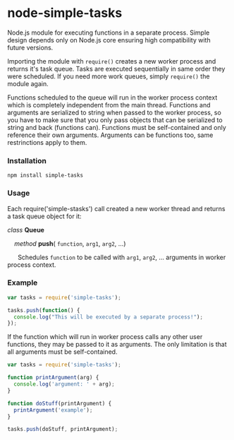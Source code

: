 # node-simple-tasks
Node.js module for executing functions in a separate process. Simple design depends only on Node.js core ensuring high compatibility with future versions.

Importing the module with `require()` creates a new worker process and returns it's task queue. Tasks are executed sequentially in same order they were scheduled. If you need more work queues, simply `require()` the module again.

Functions scheduled to the queue will run in the worker process context which is completely independent from the main thread. Functions and arguments are serialized to string when passed to the worker process, so you have to make sure that you only pass objects that can be serialized to string and back (functions can). Functions must be self-contained and only reference their own arguments. Arguments can be functions too, same restrinctions apply to them.

### Installation
`npm install simple-tasks`

### Usage
Each require('simple-stasks') call created a new worker thread and returns a task queue object for it:

*class*  **Queue**

&nbsp;&nbsp;&nbsp;&nbsp;*method*  **push**( `function`, `arg1`, `arg2`, ...)

&nbsp;&nbsp;&nbsp;&nbsp;&nbsp;&nbsp;Schedules `function` to be called with `arg1`, `arg2`, ... arguments in worker process context.
  
  
### Example
```javascript
var tasks = require('simple-tasks');

tasks.push(function() {
  console.log("This will be executed by a separate process!");
});
```
If the function which will run in worker process calls any other user functions, they may be passed to it as arguments. The only limitation is that all arguments must be self-contained.
```javascript
var tasks = require('simple-tasks');

function printArgument(arg) {
  console.log('argument: ' + arg);
}

function doStuff(printArgument) {
  printArgument('example');
}

tasks.push(doStuff, printArgument);
```

